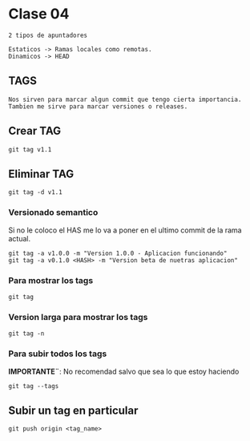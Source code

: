# Clase 04

    2 tipos de apuntadores

    Estaticos -> Ramas locales como remotas.
    Dinamicos -> HEAD

## TAGS 
    Nos sirven para marcar algun commit que tengo cierta importancia.
    Tambien me sirve para marcar versiones o releases.

## Crear TAG

    git tag v1.1

## Eliminar TAG

    git tag -d v1.1

### Versionado semantico
Si no le coloco el HAS me lo va a poner en el ultimo commit de la rama actual.

    git tag -a v1.0.0 -m "Version 1.0.0 - Aplicacion funcionando"
    git tag -a v0.1.0 <HASH> -m "Version beta de nuetras aplicacion"

### Para mostrar los tags

    git tag

### Version larga para mostrar los tags

    git tag -n

### Para subir todos los tags
**IMPORTANTE¨**: No recomendad salvo que sea lo que estoy haciendo

    git tag --tags

## Subir un tag en particular

    git push origin <tag_name>

